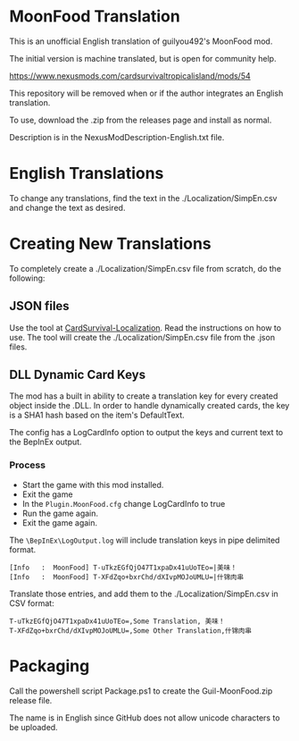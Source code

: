 # MoonFood Translation
This is an unofficial English translation of guilyou492's MoonFood mod.

The initial version is machine translated, but is open for community help.

https://www.nexusmods.com/cardsurvivaltropicalisland/mods/54

This repository will be removed when or if the author integrates an English translation.

To use, download the .zip from the releases page and install as normal.

Description is in the NexusModDescription-English.txt file.


# English Translations
To change any translations, find the text in the ./Localization/SimpEn.csv and change the text as desired.

# Creating New Translations
To completely create a ./Localization/SimpEn.csv file from scratch, do the following:

## JSON files
Use the tool at [CardSurvival-Localization](https://github.com/NBKRedSpy/CardSurvival-Localization).  Read the instructions on how to use.
The tool will create the ./Localization/SimpEn.csv file from the .json files. 

## DLL Dynamic Card Keys
The mod has a built in ability to create a translation key for every created object inside the .DLL.  In order to handle dynamically created cards, the key is a SHA1 hash based on the item's DefaultText.

The config has a LogCardInfo option to output the keys and current text to the BepInEx output.

### Process
* Start the game with this mod installed.
* Exit the game
* In the `Plugin.MoonFood.cfg` change LogCardInfo to true
* Run the game again.
* Exit the game again.

The `\BepInEx\LogOutput.log` will include translation keys in pipe delimited format.

```
[Info   :  MoonFood] T-uTkzEGfQjO47T1xpaDx41uUoTEo=|美味！
[Info   :  MoonFood] T-XFdZqo+bxrChd/dXIvpMOJoUMLU=|什锦肉串
```

Translate those entries, and add them to the ./Localization/SimpEn.csv in CSV format:

```
T-uTkzEGfQjO47T1xpaDx41uUoTEo=,Some Translation, 美味！
T-XFdZqo+bxrChd/dXIvpMOJoUMLU=,Some Other Translation,什锦肉串
```

 

# Packaging
Call the powershell script Package.ps1 to create the Guil-MoonFood.zip release file.

The name is in English since GitHub does not allow unicode characters to be uploaded.
